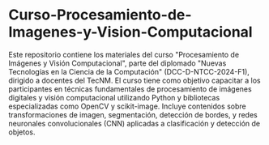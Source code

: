 # Curso-Procesamiento-de-Imagenes-y-Vision-Computacional
Este repositorio contiene los materiales del curso "Procesamiento de Imágenes y Visión Computacional", parte del diplomado "Nuevas Tecnologías en la Ciencia de la Computación" (DCC-D-NTCC-2024-F1), dirigido a docentes del TecNM.
El curso tiene como objetivo capacitar a los participantes en técnicas fundamentales de procesamiento de imágenes digitales y visión computacional utilizando Python y bibliotecas especializadas como OpenCV y scikit-image.
Incluye contenidos sobre transformaciones de imagen, segmentación, detección de bordes, y redes neuronales convolucionales (CNN) aplicadas a clasificación y detección de objetos.
